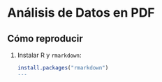 # Análisis de Datos en PDF

## Cómo reproducir
1. Instalar R y `rmarkdown`:  
   ```r
   install.packages("rmarkdown")
   ---
